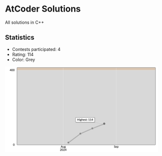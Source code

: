 # AtCoder Solutions

All solutions in C++

## Statistics

- Contests participated: 4
- Rating: 114
- Color: Grey

![Yuta's ranking progression graph](/ranking.png)
